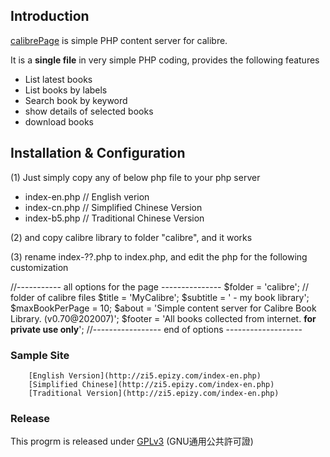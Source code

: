## Introduction

[calibrePage](https://campodesktop.com/calibrePage) is simple PHP content server for calibre.

It is a **single file** in very simple PHP coding, provides the following features

* List latest books
* List books by labels
* Search book by keyword
* show details of selected books
* download books

## Installation & Configuration

(1) Just simply copy any of below php file to your php server

* index-en.php		// English verion
* index-cn.php		// Simplified Chinese Version
* index-b5.php		// Traditional Chinese Version

(2) and copy calibre library to folder "calibre", and it works

(3) rename index-??.php to index.php, and edit the php for the following customization

//----------- all options for the page ---------------
$folder = 'calibre';			// folder of calibre files
$title  = 'MyCalibre';
$subtitle = ' - my book library';
$maxBookPerPage = 10;
$about  = 'Simple content server for Calibre Book Library. (v0.70@202007)';
$footer = 'All books collected from internet. <b>for private use only</b>';
//----------------- end of options -------------------

### Sample Site

		[English Version](http://zi5.epizy.com/index-en.php)
		[Simplified Chinese](http://zi5.epizy.com/index-en.php)
		[Traditional Version](http://zi5.epizy.com/index-en.php)

### Release

This progrm is released under [GPLv3](https://www.gnu.org/licenses/gpl-3.0.txt) (GNU通用公共許可證)



 